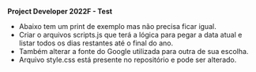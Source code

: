 **Project Developer 2022F - Test**

- Abaixo tem um print de exemplo mas não precisa ficar igual.
- Criar o arquivos scripts.js que terá a lógica para pegar a data atual e listar todos os dias restantes até o final do ano.
- Também alterar a fonte do Google utilizada para outra de sua escolha.
- Arquivo style.css está presente no repositório e pode ser alterado.